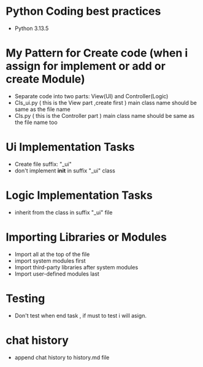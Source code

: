 # Python Coding best practices
- Python 3.13.5

# My Pattern for Create code (when i assign for implement or add or create Module)
- Separate code into two parts: View(UI) and Controller(Logic)
- Cls_ui.py  ( this is the View part ,create first ) main class name should be same as the file name
- Cls.py ( this is the Controller part ) main class name should be same as the file name too

# Ui Implementation Tasks
- Create file suffix: "_ui"
- don't implement __init__  in suffix "_ui" class

# Logic Implementation Tasks
- inherit from the class in suffix "_ui" file

# Importing Libraries or Modules
- Import all at the top of the file
- import system modules first
- Import third-party libraries after system modules
- Import user-defined modules last

# Testing
- Don't test when end task , if must to test i will asign.

# chat history
- append chat history to history.md file